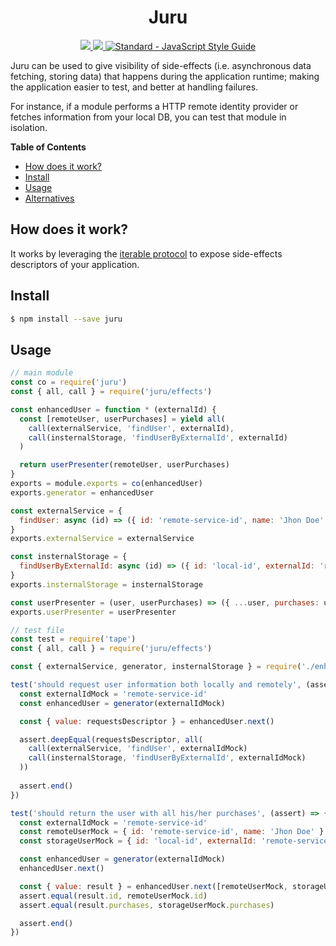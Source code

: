 <h1 align="center">
  Juru
</h1>

<p align="center">
  <a href="https://codeclimate.com/github/eth0lo/juru/maintainability">
    <img src="https://api.codeclimate.com/v1/badges/ff33b4540148afef4035/maintainability" />
  </a>
  <a href="https://codeclimate.com/github/eth0lo/juru/test_coverage">
    <img src="https://api.codeclimate.com/v1/badges/ff33b4540148afef4035/test_coverage" />
  </a>
  <a href="https://standardjs.com">
    <img src="https://img.shields.io/badge/code_style-standard-brightgreen.svg" alt="Standard - JavaScript Style Guide">
  </a>
</p>

Juru can be used to give visibility of side-effects (i.e. asynchronous data fetching, storing data) that happens during the application runtime; making the application easier to test, and better at handling failures.

For instance, if a module performs a HTTP remote identity provider or fetches information from your local DB, you can test that module in isolation.

**Table of Contents**

- [How does it work?](#how-does-it-work)
- [Install](#install)
- [Usage](#usage)
- [Alternatives](#alternatives)

## How does it work?

It works by leveraging the [iterable protocol](https://developer.mozilla.org/en-US/docs/Web/JavaScript/Reference/Iteration_protocols#The_iterable_protocol) to expose side-effects descriptors of your application.

## Install

```sh
$ npm install --save juru
```

## Usage

```js
// main module
const co = require('juru')
const { all, call } = require('juru/effects')

const enhancedUser = function * (externalId) {
  const [remoteUser, userPurchases] = yield all(
    call(externalService, 'findUser', externalId),
    call(insternalStorage, 'findUserByExternalId', externalId)
  )

  return userPresenter(remoteUser, userPurchases)
}
exports = module.exports = co(enhancedUser)
exports.generator = enhancedUser

const externalService = {
  findUser: async (id) => ({ id: 'remote-service-id', name: 'Jhon Doe' })
}
exports.externalService = externalService

const insternalStorage = {
  findUserByExternalId: async (id) => ({ id: 'local-id', externalId: 'remote-service-id',  purchases: [] })
}
exports.insternalStorage = insternalStorage

const userPresenter = (user, userPurchases) => ({ ...user, purchases: userPurchases.purchases })
exports.userPresenter = userPresenter
```

```js
// test file
const test = require('tape')
const { all, call } = require('juru/effects')

const { externalService, generator, insternalStorage } = require('./enhanced_user')

test('should request user information both locally and remotely', (assert) => {
  const externalIdMock = 'remote-service-id'
  const enhancedUser = generator(externalIdMock)

  const { value: requestsDescriptor } = enhancedUser.next()

  assert.deepEqual(requestsDescriptor, all(
    call(externalService, 'findUser', externalIdMock)
    call(insternalStorage, 'findUserByExternalId', externalIdMock)
  ))
  
  assert.end()
})

test('should return the user with all his/her purchases', (assert) => {
  const externalIdMock = 'remote-service-id'
  const remoteUserMock = { id: 'remote-service-id', name: 'Jhon Doe' }
  const storageUserMock = { id: 'local-id', externalId: 'remote-service-id',  purchases: [] }

  const enhancedUser = generator(externalIdMock)
  enhancedUser.next()

  const { value: result } = enhancedUser.next([remoteUserMock, storageUserMock])
  assert.equal(result.id, remoteUserMock.id)
  assert.equal(result.purchases, storageUserMock.purchases)

  assert.end()
})
```
